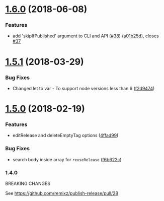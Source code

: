 <a name="1.6.0"></a>
# [1.6.0](https://github.com/remixz/publish-release/compare/ce3667074704e6194529f77fb3b98910d7a3394a...v1.6.0) (2018-06-08)


### Features

* add 'skipIfPublished' argument to CLI and API ([#38](https://github.com/remixz/publish-release/issues/38)) ([a01b25d](https://github.com/remixz/publish-release/commit/a01b25d)), closes [#37](https://github.com/remixz/publish-release/issues/37)


<a name="1.5.1"></a>
# [1.5.1]() (2018-03-29)


### Bug Fixes

* Changed let to var - To support node versions less than 6 ([f2d9474](https://github.com/remixz/publish-release/commit/f2d9474e437221879f679b7871d475d2143154dd))


<a name="1.5.0"></a>
# [1.5.0](https://github.com/remixz/publish-release/tree/v1.5.0) (2018-02-19)

### Features

* editRelease and deleteEmptyTag options ([4ffad99](https://github.com/remixz/publish-release/commit/4ffad998e418998bbfc598190a23285a48ee8b01))

### Bug Fixes

* search body inside array for `reuseRelease` ([f6b622c](https://github.com/remixz/publish-release/commit/f6b622c6466411cf1e085d7e41ab1a27596bf2e4))

### 1.4.0

BREAKING CHANGES

See https://github.com/remixz/publish-release/pull/28
